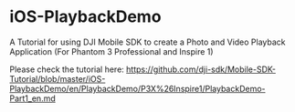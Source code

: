 # iOS-PlaybackDemo

A Tutorial for using DJI Mobile SDK to create a Photo and Video Playback Application (For Phantom 3 Professional and Inspire 1)

Please check the tutorial here: https://github.com/dji-sdk/Mobile-SDK-Tutorial/blob/master/iOS-PlaybackDemo/en/PlaybackDemo/P3X%26Inspire1/PlaybackDemo-Part1_en.md
